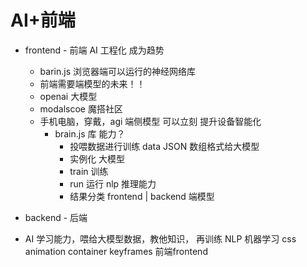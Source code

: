 # AI+前端

- frontend - 前端
  AI 工程化 成为趋势
  - barin.js 浏览器端可以运行的神经网络库
  - 前端需要端模型的未来！！
  - openai 大模型
  - modalscoe 魔搭社区
  - 手机电脑，穿戴，agi 端侧模型 可以立刻 提升设备智能化
    - brain.js 库 能力？
      - 投喂数据进行训练
        data JSON 数组格式给大模型
      - 实例化 大模型 
      - train 训练
      - run 运行 nlp 推理能力
      - 结果分类 frontend | backend 端模型

- backend - 后端

- AI 
  学习能力，喂给大模型数据，教他知识， 再训练
  NLP 机器学习
  css animation container keyframes 前端frontend
